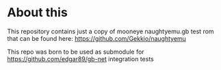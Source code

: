 # About this

This repository contains just a copy of mooneye naughtyemu.gb test rom that can be found here: https://github.com/Gekkio/naughtyemu

This repo was born to be used as submodule for https://github.com/edgar89/gb-net integration tests
